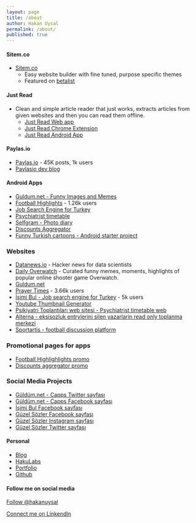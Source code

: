 ```yaml
---
layout: page
title: /about
author: Hakan Uysal
permalink: /about/
published: true
---
```


#### Sitem.co

* [Sitem.co](https://sitem.co)
	* Easy website builder with fine tuned, purpose specific themes
	* Featured on [betalist](http://betalist.com/startups/sitemco)
    
#### Just Read

* Clean and simple article reader that just works, extracts articles from given websites and then you can read them offline.
	* [Just Read Web app](http://justreadapp.com)
    * [Just Read Chrome Extension](https://chrome.google.com/webstore/detail/just-read/gjadajkmpgdblfochjcfpkhnnkicfapl)
    * [Just Read Android App](https://play.google.com/store/apps/details?id=com.justreadapp.app)

#### Paylas.io

* [Paylas.io](http://paylas.io) - 45K posts, 1k users
* [Paylasio dev blog](http://hakanu.github.io/paylasio/)

#### Android Apps

* [Guldum.net - Funny Images and Memes](https://play.google.com/store/apps/details?id=net.guldum.caps)
* [Football Highlights](https://play.google.com/store/apps/details?id=io.haku.fb_goals) - 1.26k users
* [Job Search Engine for Turkey](https://play.google.com/store/apps/details?id=co.hakanu.jobfinder)
* [Psychiatrist timetable](https://play.google.com/store/apps/details?id=haku.io.psi_meeting)
* [Selfgram - Photo diary](https://play.google.com/store/apps/details?id=net.selfgram.selfgram&hl=en)
* [Discounts Aggregator](https://play.google.com/store/apps/details?id=io.haku.discounts)
* [Funny Turkish cartoons - Android starter project](https://play.google.com/store/apps/details?id=co.hakanu.karikaturcu2)

### Websites

* [Datanews.io](http://datanews.io) - Hacker news for data scientists
* [Daily Overwatch](http://dailyow.xyz) - Curated funny memes, moments, highlights of popular online shooter game Overwatch.
* [Guldum.net](http://guldum.net)
* [Prayer Times](http://iftarvakitleri.org) - 3.66k users
* [İşimi Bul - Job search engine for Turkey](http://isimibul.co) - 5k users
* [Youtube Thumbnail Generator](http://vidimg.net)
* [Psikiyatri Toplantıları web sitesi - Psychiatrist timetable web](http://psikiyatritoplantilari.com)
* [Alterna - eksisozluk entrylerini silen yazarlarin read only toplanma merkezi](http://alterna.xyz)
* [Sportartis - football discussion platform](http://sportartis.com)

### Promotional pages for apps

* [Football Highlighlights promo](http://footballhighlightswatch.com)
* [Discounts aggregator promo](http://kampanyalar.me)

### Social Media Projects

* [Güldüm.net - Capps Twitter sayfası](https://twitter.com/guldumnet)
* [Güldüm.net - Capps Facebook sayfası](https://www.facebook.com/guldum.net/timeline/)
* [İşimi Bul Facebook sayfası](https://www.facebook.com/pages/İşimi-Bul-İş-Arama-Motoru/823801480971476)
* [Güzel Sözler Facebook sayfası](https://www.facebook.com/iftarapp)
* [Güzel Sözler Instagram sayfası](https://instagram.com/soyledi)
* [Güzel Sözler Twitter sayfası](https://twitter.com/iftarapp)

#### Personal

* [Blog](http://hakanu.net)
* [HakuLabs](http://haku.io)
* [Portfolio](http://haku.inventive.io/)
* [Github](http://github.com/hakanu)

#### Follow me on social media

<a href="https://twitter.com/hakanuysal" class="twitter-follow-button" data-show-count="false" data-size="large">Follow @hakanuysal</a>
<script>!function(d,s,id){var js,fjs=d.getElementsByTagName(s)[0],p=/^http:/.test(d.location)?'http':'https';if(!d.getElementById(id)){js=d.createElement(s);js.id=id;js.src=p+'://platform.twitter.com/widgets.js';fjs.parentNode.insertBefore(js,fjs);}}(document, 'script', 'twitter-wjs');</script>


<a href="https://www.linkedin.com/profile/view?id=36252256" target="_blank">
  <!-- <img style="text-align: left;" src="https://devdala.files.wordpress.com/2015/04/my-linkedin-profile-button.png"> -->
  Connect me on LinkendIn
</a>

<!-- Bu etiketi, widget adlı widget'ın oluşturulmasını istediğiniz yere ekleyin. -->
<div class="g-follow" data-annotation="bubble" data-height="24" data-href="//plus.google.com/u/0/105964927304013187423" data-rel="author"></div>

<!-- Bu etiketi head bölümüne veya kapanış body etiketinin hemen önüne ekleyin. -->
<script src="https://apis.google.com/js/platform.js" async defer></script>
